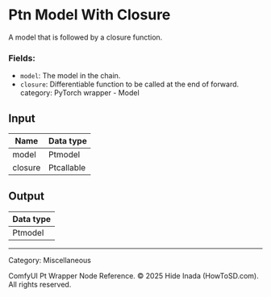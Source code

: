 # Ptn Model With Closure
A model that is followed by a closure function.

### Fields:  
- `model`: The model in the chain.
- `closure`: Differentiable function to be called at the end of forward.    category: PyTorch wrapper - Model

## Input
| Name | Data type |
|---|---|
| model | Ptmodel |
| closure | Ptcallable |

## Output
| Data type |
|---|
| Ptmodel |

<HR>
Category: Miscellaneous

ComfyUI Pt Wrapper Node Reference. © 2025 Hide Inada (HowToSD.com). All rights reserved.
